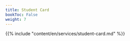 ```yaml
---
title: Student Card
bookToc: False
weight: 7
---
```


{{% include "content/en/services/student-card.md" %}}